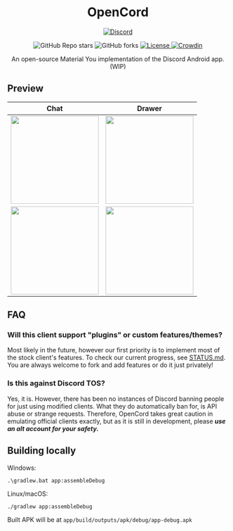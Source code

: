 <h1 align="center">OpenCord</h1>
<p align="center">
  <a href="https://discord.gg/3y6vbneMsW">
    <img alt="Discord" src="https://img.shields.io/discord/885879572447522817.svg?label=OpenCord&logo=discord&style=for-the-badge&logoColor=FFFFFF">
  </a>
</p>
<p align="center">
  <img alt="GitHub Repo stars" src="https://img.shields.io/github/stars/MateriiApps/OpenCord?logo=github&style=for-the-badge">
  <img alt="GitHub forks" src="https://img.shields.io/github/forks/MateriiApps/OpenCord?logo=github&style=for-the-badge">
  <a href="https://github.com/MateriiApps/OpenCord/blob/main/LICENSE">
    <img alt="License" src="https://img.shields.io/github/license/MateriiApps/OpenCord?color=%23007ec6&style=for-the-badge">
  </a>
  <a href="https://crowdin.com/project/opencord">
    <img alt="Crowdin" src="https://badges.crowdin.net/opencord/localized.svg">
  </a>
  <br/>
  <p align="center">
    An open-source Material You implementation of the Discord Android app. (WIP)
  </p>
</p>

## Preview

|                          Chat                           |                          Drawer                           |
|:-------------------------------------------------------:|:---------------------------------------------------------:|
|    <img src=".github/assets/chat.png" width="200"/>     |    <img src=".github/assets/drawer.png" width="200"/>     |
| <img src=".github/assets/themed_chat.png" width="200"/> | <img src=".github/assets/themed_drawer.png" width="200"/> |

## FAQ

### Will this client support "plugins" or custom features/themes?

Most likely in the future, however our first priority is to implement most of the stock client's
features. To check our current progress, see [STATUS.md](/STATUS.md). You are always welcome to fork
and add features or do it just privately!

### Is this against Discord TOS?

Yes, it is. However, there has been no instances of Discord banning people for just using modified
clients. What they do automatically ban for, is API abuse or strange requests. Therefore, OpenCord
takes great caution in emulating official clients exactly, but as it is still in development, please
***use an alt account for your safety.***

## Building locally

Windows:

```batch
.\gradlew.bat app:assembleDebug
```

Linux/macOS:

```shell
./gradlew app:assembleDebug
```

Built APK will be at `app/build/outputs/apk/debug/app-debug.apk`
